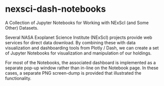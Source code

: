 # nexsci-dash-notebooks

A Collection of Jupyter Notebooks for Working with NExScI (and Some Other) Datasets.

Several NASA Exoplanet Science Institute (NExScI) projects provide web services for direct data download.  By combining these with data visualization and dashboarding tools from Plotly / Dash, we can create a set of Jupyter Notebooks for visualization and manipulation of our holdings.  

For most of the Notebooks, the associated dashboard is implemented as a separate pop-up window rather than in-line on the Notebook page.  In these cases, a separate PNG screen-dump is provided that illustrated the functionality.

